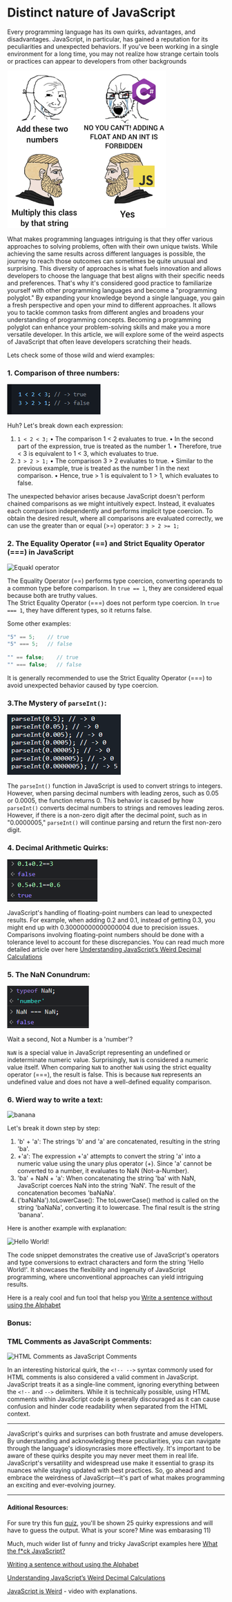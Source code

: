  # Distinct nature of JavaScript

Every programming language has its own quirks, advantages, and disadvantages. JavaScript, in particular, has gained a reputation for its peculiarities and unexpected behaviors. If you've been working in a single environment for a long time, you may not realize how strange certain tools or practices can appear to developers from other backgrounds

![meme](./docs/meme1.png)

What makes programming languages intriguing is that they offer various approaches to solving problems, often with their own unique twists. While achieving the same results across different languages is possible, the journey to reach those outcomes can sometimes be quite unusual  and surprising. This diversity of approaches is what fuels innovation and allows developers to choose the language that best aligns with their specific needs and preferences. That's why it's considered good practice to familiarize yourself with other programming languages and become a "programming polyglot." By expanding your knowledge beyond a single language, you gain a fresh perspective and open your mind to different approaches. It allows you to tackle common tasks from different angles and broadens your understanding of programming concepts. Becoming a programming polyglot can enhance your problem-solving skills and make you a more versatile developer.
 In this article, we will explore some of the weird aspects of JavaScript that often leave developers scratching their heads.

Lets check some of those wild and wierd examples:

### 1. Comparison of three numbers:

![Comparison of three numbers](./docs/three.png) 

Huh? Let's break down each expression:

1.	```1 < 2 < 3;```
•	The comparison 1 < 2 evaluates to true.
•	In the second part of the expression, true is treated as the number 1.
•	Therefore, true < 3 is equivalent to 1 < 3, which evaluates to true.
2.	```3 > 2 > 1;```
•	The comparison 3 > 2 evaluates to true.
•	Similar to the previous example, true is treated as the number 1 in the next comparison.
•	Hence, true > 1 is equivalent to 1 > 1, which evaluates to false.

The unexpected behavior arises because JavaScript doesn't perform chained comparisons as we might intuitively expect. Instead, it evaluates each comparison independently and performs implicit type coercion.
To obtain the desired result, where all comparisons are evaluated correctly, we can use the greater than or equal (>=) operator:
```3 > 2 >= 1;```

### 2. The Equality Operator (==) and Strict Equality Operator (===) in JavaScript

![Equakl operator](./docs/e3qual.png)

The Equality Operator (==) performs type coercion, converting operands to a common type before comparison. In ```true == 1```, they are considered equal because both are truthy values.   
The Strict Equality Operator (===) does not perform type coercion. In ```true === 1```, they have different types, so it returns false.

Some other examples:
``` javascript
"5" == 5;    // true
"5" === 5;   // false
```
```javascript
"" == false;    // true
"" === false;   // false
```

It is generally recommended to use the Strict Equality Operator (===) to avoid unexpected behavior caused by type coercion.


### 3.The Mystery of ```parseInt()```:

![parselInt](./docs/parse.png)

The ```parseInt()``` function in JavaScript is used to convert strings to integers. However, when parsing decimal numbers with leading zeros, such as 0.05 or 0.0005, the function returns 0. This behavior is caused by how ```parseInt()``` converts decimal numbers to strings and removes leading zeros. However, if there is a non-zero digit after the decimal point, such as in "0.0000005," ```parseInt()``` will continue parsing and return the first non-zero digit.


### 4. Decimal Arithmetic Quirks:

![Decimal Arithmetic Quirks](./docs/decimal.png)

JavaScript's handling of floating-point numbers can lead to unexpected results. For example, when adding 0.2 and 0.1, instead of getting 0.3, you might end up with 0.30000000000000004 due to precision issues. Comparisons involving floating-point numbers should be done with a tolerance level to account for these discrepancies. 
You can read much more detailed article over here [Understanding JavaScript’s Weird Decimal Calculations](https://medium.com/@DominicCarmel/understanding-javascripts-weird-decimal-calculations-e65f0e1adefb)

### 5. The NaN Conundrum:

![not a number](./docs/NaN.png)


Wait a second, Not a Number is a 'number'?

```NaN``` is a special value in JavaScript representing an undefined or indeterminate numeric value. Surprisingly, ```NaN``` is considered a numeric value itself. When comparing ```NaN``` to another ```NaN``` using the strict equality operator (===), the result is false. This is because ```NaN``` represents an undefined value and does not have a well-defined equality comparison.

### 6. Wierd way to write a text:

![banana](./docs/banana.png)

Let's break it down step by step:

1. 'b' + 'a': 
The strings 'b' and 'a' are concatenated, resulting in the string 'ba'. 
2. +'a': 
The expression +'a' attempts to convert the string 'a' into a numeric value using the unary plus operator (+). 
Since 'a' cannot be converted to a number, it evaluates to NaN (Not-a-Number). 
3. 'ba' + NaN + 'a': 
When concatenating the string 'ba' with NaN, JavaScript coerces NaN into the string 'NaN'. 
The result of the concatenation becomes 'baNaNa'. 
4. ('baNaNa').toLowerCase(): 
The toLowerCase() method is called on the string 'baNaNa', converting it to lowercase. 
The final result is the string 'banana'. 

Here is another example with explanation:

![Hello World!](./docs/world.png)

The code snippet demonstrates the creative use of JavaScript's operators and type conversions to extract characters and form the string 'Hello World!'. It showcases the flexibility and ingenuity of JavaScript programming, where unconventional approaches can yield intriguing results. 

Here is a realy cool and fun tool that helsp you [Write a sentence without using the Alphabet](https://bluewings.github.io/en/writing-a-sentence-without-using-the-alphabet/#weird-javascript-generator)

### Bonus:
### TML Comments as JavaScript Comments:

![HTML Comments as JavaScript Comments](./docs/comment.png)

In an interesting historical quirk, the `<!-- -->` syntax commonly used for HTML comments is also considered a valid comment in JavaScript. JavaScript treats it as a single-line comment, ignoring everything between the `<!--` and `-->` delimiters. While it is technically possible, using HTML comments within JavaScript code is generally discouraged as it can cause confusion and hinder code readability when separated from the HTML context.


---
JavaScript's quirks and surprises can both frustrate and amuse developers. By understanding and acknowledging these peculiarities, you can navigate through the language's idiosyncrasies more effectively. It's important to be aware of these quirks despite you may never meet them in real life. JavaScript's versatility and widespread use make it essential to grasp its nuances while staying updated with best practices. So, go ahead and embrace the weirdness of JavaScript—it's part of what makes programming an exciting and ever-evolving journey.
___

#### Aditional Resources:

For sure try this fun [quiz](https://jsisweird.com/), you'll be shown 25 quirky expressions and will have to guess the output. What is your score? Mine was embarasing 11)

Much, much wider list of funny and tricky JavaScript examples here [What the f*ck JavaScript?](https://github.com/denysdovhan/wtfjs)

[Writing a sentence without using the Alphabet](https://bluewings.github.io/en/writing-a-sentence-without-using-the-alphabet/#weird-javascript-generator)

[Understanding JavaScript’s Weird Decimal Calculations](https://medium.com/@DominicCarmel/understanding-javascripts-weird-decimal-calculations-e65f0e1adefb)

[JavaScript is Weird](https://www.reddit.com/r/learnjavascript/comments/thuc7w/comment/i19vsmp/) - video with explanations.